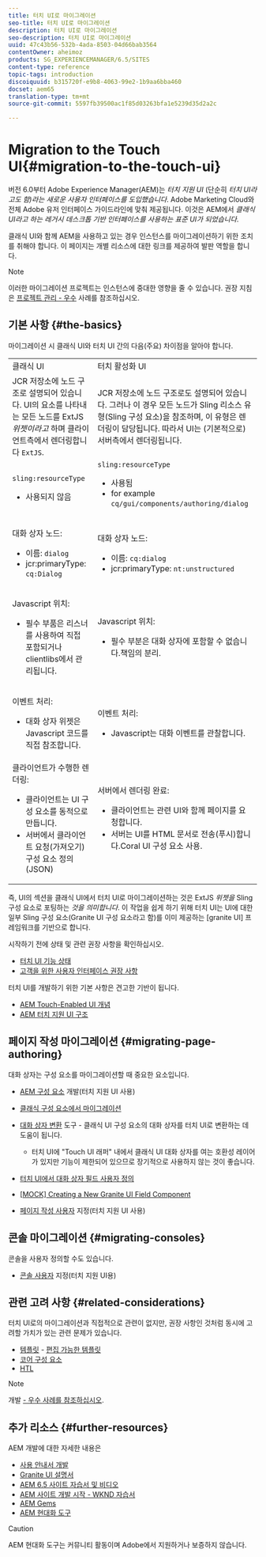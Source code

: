 ```yaml
---
title: 터치 UI로 마이그레이션
seo-title: 터치 UI로 마이그레이션
description: 터치 UI로 마이그레이션
seo-description: 터치 UI로 마이그레이션
uuid: 47c43b56-532b-4ada-8503-04d66bab3564
contentOwner: aheimoz
products: SG_EXPERIENCEMANAGER/6.5/SITES
content-type: reference
topic-tags: introduction
discoiquuid: b315720f-e9b8-4063-99e2-1b9aa6bba460
docset: aem65
translation-type: tm+mt
source-git-commit: 5597fb39500ac1f85d03263bfa1e5239d35d2a2c

---
```



# Migration to the Touch UI{#migration-to-the-touch-ui}

버전 6.0부터 Adobe Experience Manager(AEM)는 *터치 지원 UI* (단순히 *터치 UI라고도 함)라는 새로운 사용자 인터페이스를 도입했습니다*. Adobe Marketing Cloud와 전체 Adobe 유저 인터페이스 가이드라인에 맞춰 제공됩니다. 이것은 AEM에서 *클래식 UI라고 하는 레거시 데스크톱 기반 인터페이스를 사용하는 표준 UI가 되었습니다*.

클래식 UI와 함께 AEM을 사용하고 있는 경우 인스턴스를 마이그레이션하기 위한 조치를 취해야 합니다. 이 페이지는 개별 리소스에 대한 링크를 제공하여 발판 역할을 합니다.

>[!NOTE]
>
>이러한 마이그레이션 프로젝트는 인스턴스에 중대한 영향을 줄 수 있습니다. 권장 지침은 [프로젝트 관리 - 우수](/help/managing/best-practices.md) 사례를 참조하십시오.

## 기본 사항 {#the-basics}

마이그레이션 시 클래식 UI와 터치 UI 간의 다음(주요) 차이점을 알아야 합니다.

<table>
 <tbody>
  <tr>
   <td>클래식 UI</td>
   <td>터치 활성화 UI</td>
  </tr>
  <tr>
   <td>JCR 저장소에 노드 구조로 설명되어 있습니다. UI의 요소를 나타내는 모든 노드를 ExtJS <em>위젯이라고</em> 하며 클라이언트측에서 렌더링합니다 <code>ExtJS</code>.</td>
   <td>JCR 저장소에 노드 구조로도 설명되어 있습니다. 그러나 이 경우 모든 노드가 Sling 리소스 유형(Sling 구성 요소)을 참조하며, 이 유형은 렌더링이 담당됩니다. 따라서 UI는 (기본적으로) 서버측에서 렌더링됩니다.</td>
  </tr>
  <tr>
   <td><p><code>sling:resourceType</code></p>
    <ul>
     <li>사용되지 않음</li>
    </ul> </td>
   <td><code>sling:resourceType</code>
    <ul>
     <li>사용됨</li>
     <li>for example<br /> <code>cq/gui/components/authoring/dialog</code><br /> </li>
    </ul> </td>
  </tr>
  <tr>
   <td><p>대화 상자 노드:</p>
    <ul>
     <li>이름: <code>dialog</code></li>
     <li>jcr:primaryType: <code>cq:Dialog</code></li>
    </ul> </td>
   <td><p>대화 상자 노드:</p>
    <ul>
     <li>이름: <code>cq:dialog</code></li>
     <li>jcr:primaryType: <code>nt:unstructured</code></li>
    </ul> </td>
  </tr>
  <tr>
   <td><p>Javascript 위치:</p>
    <ul>
     <li>필수 부품은 리스너를 사용하여 직접 포함되거나 clientlibs에서 관리됩니다.</li>
    </ul> </td>
   <td><p>Javascript 위치:</p>
    <ul>
     <li>필수 부분은 대화 상자에 포함할 수 없습니다.책임의 분리.</li>
    </ul> </td>
  </tr>
  <tr>
   <td><p>이벤트 처리:</p>
    <ul>
     <li>대화 상자 위젯은 Javascript 코드를 직접 참조합니다.</li>
    </ul> </td>
   <td><p>이벤트 처리:</p>
    <ul>
     <li>Javascript는 대화 이벤트를 관찰합니다.</li>
    </ul> </td>
  </tr>
  <tr>
   <td>클라이언트가 수행한 렌더링:
    <ul>
     <li>클라이언트는 UI 구성 요소를 동적으로 만듭니다.</li>
     <li>서버에서 클라이언트 요청(가져오기) 구성 요소 정의(JSON)</li>
    </ul> </td>
   <td>서버에서 렌더링 완료:
    <ul>
     <li>클라이언트는 관련 UI와 함께 페이지를 요청합니다.</li>
     <li>서버는 UI를 HTML 문서로 전송(푸시)합니다.Coral UI 구성 요소 사용.<br /> </li>
    </ul> </td>
  </tr>
 </tbody>
</table>

즉, UI의 섹션을 클래식 UI에서 터치 UI로 마이그레이션하는 것은 ExtJS *위젯을* Sling 구성 요소로 포팅하는 *것을 의미합니다*. 이 작업을 쉽게 하기 위해 터치 UI는 UI에 대한 일부 Sling 구성 요소(Granite UI 구성 요소라고 함)를 이미 제공하는 [granite UI] 프레임워크를 기반으로 합니다.

시작하기 전에 상태 및 관련 권장 사항을 확인하십시오.

* [터치 UI 기능 상태](/help/release-notes/touch-ui-features-status.md)
* [고객을 위한 사용자 인터페이스 권장 사항](/help/sites-deploying/ui-recommendations.md)

터치 UI를 개발하기 위한 기본 사항은 견고한 기반이 됩니다.

* [AEM Touch-Enabled UI 개념](/help/sites-developing/touch-ui-concepts.md)
* [AEM 터치 지원 UI 구조](/help/sites-developing/touch-ui-structure.md)

## 페이지 작성 마이그레이션 {#migrating-page-authoring}

대화 상자는 구성 요소를 마이그레이션할 때 중요한 요소입니다.

* [AEM 구성 요소](/help/sites-developing/developing-components.md) 개발(터치 지원 UI 사용)
* [클래식 구성 요소에서 마이그레이션](/help/sites-developing/developing-components.md#migrating-from-a-classic-component)
* [대화 상자 변환](/help/sites-developing/dialog-conversion.md) 도구 - 클래식 UI 구성 요소의 대화 상자를 터치 UI로 변환하는 데 도움이 됩니다.

   * 터치 UI에 &quot;Touch UI 래퍼&quot; 내에서 클래식 UI 대화 상자를 여는 호환성 레이어가 있지만 기능이 제한되어 있으므로 장기적으로 사용하지 않는 것이 좋습니다.

* [터치 UI에서 대화 상자 필드 사용자 정의](https://helpx.adobe.com/experience-manager/kt/eseminars/gems/aem-customizing-dialog-fields-in-touch-ui.html)
* [[MOCK] Creating a New Granite UI Field Component](/help/sites-developing/granite-ui-component.md)
* [페이지 작성 사용자](/help/sites-developing/customizing-page-authoring-touch.md) 지정(터치 지원 UI 사용)

## 콘솔 마이그레이션 {#migrating-consoles}

콘솔을 사용자 정의할 수도 있습니다.

* [콘솔 사용자](/help/sites-developing/customizing-consoles-touch.md) 지정(터치 지원 UI용)

## 관련 고려 사항 {#related-considerations}

터치 UI로의 마이그레이션과 직접적으로 관련이 없지만, 권장 사항인 것처럼 동시에 고려할 가치가 있는 관련 문제가 있습니다.

* [템플릿](/help/sites-developing/templates.md) - [편집 가능한 템플릿](/help/sites-developing/page-templates-editable.md)
* [코어 구성 요소](https://docs.adobe.com/content/help/en/experience-manager-core-components/using/introduction.html)
* [HTL](https://docs.adobe.com/content/help/en/experience-manager-htl/using/overview.html)

>[!NOTE]
>
>개발 [- 우수 사례를 참조하십시오](/help/sites-developing/best-practices.md).

## 추가 리소스 {#further-resources}

AEM 개발에 대한 자세한 내용은

* [사용 안내서 개발](/help/sites-developing/home.md)
* [Granite UI 설명서](https://helpx.adobe.com/experience-manager/6-5/sites/developing/using/reference-materials/granite-ui/api/jcr_root/libs/granite/ui/index.html)
* [AEM 6.5 사이트 자습서 및 비디오](https://docs.adobe.com/content/help/en/experience-manager-learn/sites/overview.html)
* [AEM 사이트 개발 시작 - WKND 자습서](/help/sites-developing/getting-started.md)
* [AEM Gems](https://helpx.adobe.com/experience-manager/kt/eseminars/gems/aem-index.html)
* [AEM 현대화 도구](https://opensource.adobe.com/aem-modernize-tools/)

>[!CAUTION]
>
>AEM 현대화 도구는 커뮤니티 활동이며 Adobe에서 지원하거나 보증하지 않습니다.

